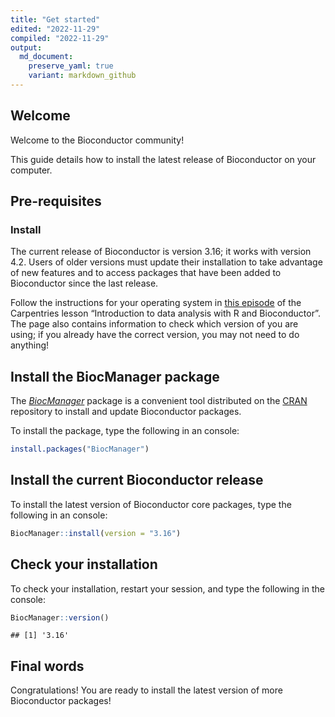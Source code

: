 ```yaml
---
title: "Get started"
edited: "2022-11-29"
compiled: "2022-11-29"
output:
  md_document:
    preserve_yaml: true
    variant: markdown_github
---
```


## Welcome

Welcome to the Bioconductor community!

This guide details how to install the latest release of Bioconductor on
your computer.

## Pre-requisites

### Install <i class="fab fa-r-project"></i>

The current release of Bioconductor is version 3.16; it works with
<i class="fab fa-r-project"></i> version 4.2. Users of older
<i class="fab fa-r-project"></i> versions must update their installation
to take advantage of new features and to access packages that have been
added to Bioconductor since the last release.

Follow the instructions for your operating system in [this
episode](https://carpentries-incubator.github.io/bioc-intro/setup.html)
of the Carpentries lesson “Introduction to data analysis with R and
Bioconductor”. The page also contains information to check which version
of <i class="fab fa-r-project"></i> you are using; if you already have
the correct version, you may not need to do anything!

## Install the BiocManager package

The *[BiocManager](https://CRAN.R-project.org/package=BiocManager)*
package is a convenient tool distributed on the
[CRAN](https://cran.r-project.org/) repository to install and update
Bioconductor packages.

To install the package, type the following in an
<i class="fab fa-r-project"></i> console:

``` r
install.packages("BiocManager")
```

## Install the current Bioconductor release

To install the latest version of Bioconductor core packages, type the
following in an <i class="fab fa-r-project"></i> console:

``` r
BiocManager::install(version = "3.16")
```

## Check your installation

To check your installation, restart your
<i class="fab fa-r-project"></i> session, and type the following in the
<i class="fab fa-r-project"></i> console:

``` r
BiocManager::version()
```

    ## [1] '3.16'

## Final words

Congratulations! You are ready to install the latest version of more
Bioconductor packages!

<!-- Links -->
